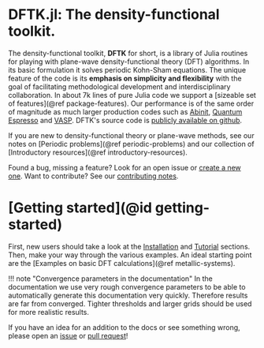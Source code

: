 # DFTK.jl: The density-functional toolkit.

The density-functional toolkit, **DFTK** for short, is a library of
Julia routines for playing with plane-wave
density-functional theory (DFT) algorithms.
In its basic formulation it solves periodic Kohn-Sham equations.
The unique feature of the code is its **emphasis on simplicity
and flexibility**
with the goal of facilitating methodological development and
interdisciplinary collaboration.
In about 7k lines of pure Julia code
we support a [sizeable set of features](@ref package-features).
Our performance is of the same order of magnitude as much larger production
codes such as [Abinit](https://www.abinit.org/),
[Quantum Espresso](http://quantum-espresso.org/) and
[VASP](https://www.vasp.at/).
DFTK's source code is [publicly available on github](https://dftk.org).

If you are new to density-functional theory or plane-wave methods,
see our notes on [Periodic problems](@ref periodic-problems) and our
collection of [Introductory resources](@ref introductory-resources).

Found a bug, missing a feature? Look for an open issue or
[create a new one](https://github.com/JuliaMolSim/DFTK.jl/issues).
Want to contribute? See our [contributing notes](https://github.com/JuliaMolSim/DFTK.jl#contributing).

# [Getting started](@id getting-started)
First, new users should take a look at the [Installation](@ref) and
[Tutorial](@ref) sections. Then, make your way through the various examples.
An ideal starting point are the [Examples on basic DFT calculations](@ref metallic-systems).

!!! note "Convergence parameters in the documentation"
    In the documentation we use very rough convergence parameters to be able
    to automatically generate this documentation very quickly.
    Therefore results are far from converged.
    Tighter thresholds and larger grids should be used for
    more realistic results.

If you have an idea for an addition to the docs or see something wrong,
please open an [issue](https://github.com/JuliaMolSim/DFTK.jl/issues)
or [pull request](https://github.com/JuliaMolSim/DFTK.jl/pulls)!
